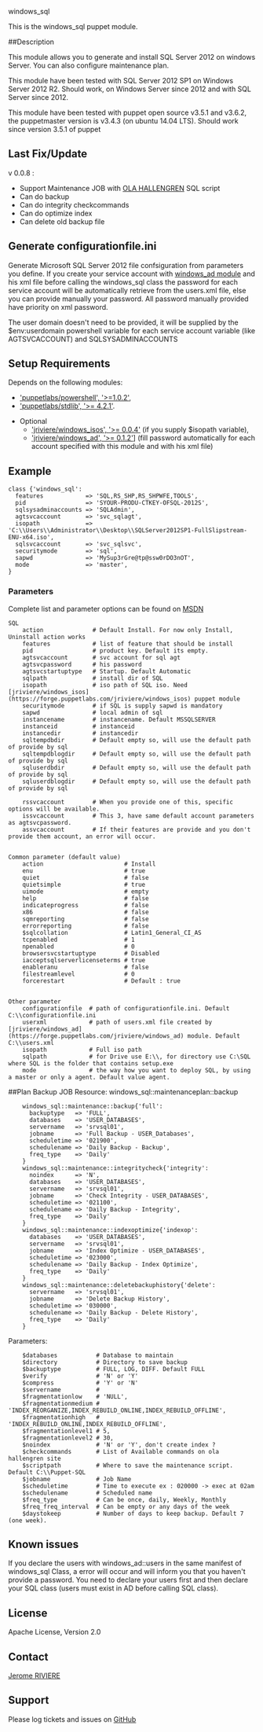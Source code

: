 windows_sql

This is the windows_sql puppet module.

##Description

This module allows you to generate and install SQL Server 2012 on windows Server. You can also configure maintenance plan.

This module have been tested with SQL Server 2012 SP1 on Windows Server 2012 R2.
Should work, on Windows Server since 2012 and with SQL Server since 2012.

This module have been tested with puppet open source v3.5.1 and v3.6.2, the puppetmaster version is v3.4.3 (on ubuntu 14.04 LTS). 
Should work since version 3.5.1 of puppet

## Last Fix/Update
v 0.0.8 :
 - Support Maintenance JOB with [OLA HALLENGREN](https://ola.hallengren.com/) SQL script
 - Can do backup
 - Can do integrity checkcommands
 - Can do optimize index
 - Can delete old backup file
 
## Generate configurationfile.ini
Generate Microsoft SQL Server 2012 file confsiguration from parameters you define.
If you create your service account with [windows_ad module](https://forge.puppetlabs.com/jriviere/windows_ad) and his xml file before calling the windows_sql class the password for each service account will be automatically retrieve from the users.xml file, 
else you can provide manually your password.
All password manually provided have priority on xml password.

The user domain doesn't need to be provided, it will be supplied by the $env:userdomain powershell variable for each service account variable (like AGTSVCACCOUNT) and SQLSYSADMINACCOUNTS

## Setup Requirements
Depends on the following modules:
 - ['puppetlabs/powershell', '>=1.0.2'](https://forge.puppetlabs.com/puppetlabs/powershell),
 - ['puppetlabs/stdlib', '>= 4.2.1'](https://forge.puppetlabs.com/puppetlabs/stdlib).
 + Optional
   - ['jriviere/windows_isos', '>= 0.0.4'](https://forge.puppetlabs.com/jriviere/windows_isos) (if you supply $isopath variable),
   - ['jriviere/windows_ad', '>= 0.1.2'](https://forge.puppetlabs.com/jriviere/windows_ad)] (fill password automatically for each account specified with this module and with his xml file)

## Example
```
class {'windows_sql':
  features            => 'SQL,RS_SHP,RS_SHPWFE,TOOLS',
  pid                 => 'SYOUR-PRODU-CTKEY-OFSQL-2012S',
  sqlsysadminaccounts => 'SQLAdmin',
  agtsvcaccount       => 'svc_sqlagt',
  isopath             => 'C:\\Users\\Administrator\\Desktop\\SQLServer2012SP1-FullSlipstream-ENU-x64.iso',
  sqlsvcaccount       => 'svc_sqlsvc',
  securitymode        => 'sql',
  sapwd               => 'MySup3rGre@tp@ssw0rDO3nOT',
  mode                => 'master',
}
```
### Parameters 

Complete list and parameter options can be found on [MSDN](http://msdn.microsoft.com/en-us/library/ms144259(v=sql.110).aspx)
```
SQL
	action              # Default Install. For now only Install, Uninstall action works
	features            # list of feature that should be install
	pid                 # product key. Default its empty.
	agtsvcaccount       # svc account for sql agt
	agtsvcpassword      # his password
	agtsvcstartuptype   # Startup. Default Automatic
	sqlpath             # install dir of SQL
	isopath             # iso path of SQL iso. Need [jriviere/windows_isos](https://forge.puppetlabs.com/jriviere/windows_isos) puppet module
	securitymode        # if SQL is supply sapwd is mandatory
	sapwd               # local admin of sql
	instancename        # instancename. Default MSSQLSERVER
	instanceid          # instanceid
	instancedir         # instancedir
	sqltempdbdir        # Default empty so, will use the default path of provide by sql
	sqltempdblogdir     # Default empty so, will use the default path of provide by sql
	sqluserdbdir        # Default empty so, will use the default path of provide by sql
	sqluserdblogdir     # Default empty so, will use the default path of provide by sql
	
	rssvcaccount        # When you provide one of this, specific options will be available.
	issvcaccount        # This 3, have same default account parameters as agtsvcpassword.
	assvcaccount        # If their features are provide and you don't provide them account, an error will occur.


Common parameter (default value)
	action                       # Install
	enu                          # true
	quiet                        # false
	quietsimple                  # true
	uimode                       # empty
	help                         # false
	indicateprogress             # false
	x86                          # false
	sqmreporting                 # false
	errorreporting               # false
	$sqlcollation                # Latin1_General_CI_AS
	tcpenabled                   # 1
	npenabled                    # 0
	browsersvcstartuptype        # Disabled
	iacceptsqlserverlicenseterms # true
	enableranu                   # false
	filestreamlevel              # 0
	forcerestart                 # Default : true
 

Other parameter
	configurationfile  # path of configurationfile.ini. Default C:\\configurationfile.ini
	userxml            # path of users.xml file created by [jriviere/windows_ad](https://forge.puppetlabs.com/jriviere/windows_ad) module. Default C:\\users.xml
	isopath            # Full iso path
	sqlpath            # for Drive use E:\\, for directory use C:\SQL where SQL is the folder that contains setup.exe
	mode               # the way how you want to deploy SQL, by using a master or only a agent. Default value agent.
```	

##Plan Backup JOB
Resource: windows_sql::maintenanceplan::backup
```
	windows_sql::maintenance::backup{'full':
	  backuptype   => 'FULL',
	  databases    => 'USER_DATABASES',
	  servername   => 'srvsql01',
	  jobname      => 'Full Backup - USER_Databases',
	  scheduletime => '021900',
	  schedulename => 'Daily Backup - Backup',
	  freq_type    => 'Daily'
	}
	windows_sql::maintenance::integritycheck{'integrity':
	  noindex      => 'N',
	  databases    => 'USER_DATABASES',
	  servername   => 'srvsql01',
	  jobname      => 'Check Integrity - USER_DATABASES',
	  scheduletime => '021100',
	  schedulename => 'Daily Backup - Integrity',
	  freq_type    => 'Daily'
	}
	windows_sql::maintenance::indexoptimize{'indexop':
	  databases    => 'USER_DATABASES',
	  servername   => 'srvsql01',
	  jobname      => 'Index Optimize - USER_DATABASES',
	  scheduletime => '023000',
	  schedulename => 'Daily Backup - Index Optimize',
	  freq_type    => 'Daily'
	}
	windows_sql::maintenance::deletebackuphistory{'delete':
	  servername   => 'srvsql01',
	  jobname      => 'Delete Backup History',
	  scheduletime => '030000',
	  schedulename => 'Daily Backup - Delete History',
	  freq_type    => 'Daily'
	}
```
Parameters:
```
	$databases           # Database to maintain
	$directory           # Directory to save backup
	$backuptype          # FULL, LOG, DIFF. Default FULL
	$verify              # 'N' or 'Y'
	$compress            # 'Y' or 'N'
	$servername          # 
	$fragmentationlow    # 'NULL',
	$fragmentationmedium # 'INDEX_REORGANIZE,INDEX_REBUILD_ONLINE,INDEX_REBUILD_OFFLINE',
	$fragmentationhigh   # 'INDEX_REBUILD_ONLINE,INDEX_REBUILD_OFFLINE',
	$fragmentationlevel1 # 5,
	$fragmentationlevel2 # 30,
	$noindex             # 'N' or 'Y', don't create index ?
	$checkcommands       # List of Available commands on ola hallengren site
	$scriptpath          # Where to save the maintenance script. Default C:\\Puppet-SQL
	$jobname             # Job Name
	$scheduletime        # Time to execute ex : 020000 -> exec at 02am
	$schedulename        # Scheduled name
	$freq_type           # Can be once, daily, Weekly, Monthly
	$freq_freq_interval  # Can be empty or any days of the week
	$daystokeep          # Number of days to keep backup. Default 7 (one week).
```

## Known issues

If you declare the users with windows_ad::users in the same manifest of windows_sql Class, a error will occur and will inform you that you haven't provide a password.
You need to declare your users first and then declare your SQL class (users must exist in AD before calling SQL class). 

License
-------
Apache License, Version 2.0

Contact
-------
[Jerome RIVIERE](https://github.com/ninja-2)

Support
-------
Please log tickets and issues on [GitHub](https://github.com/insentia/windows_sql/issues)
